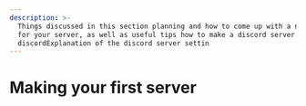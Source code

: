 ```yaml
---
description: >-
  Things discussed in this section planning and how to come up with a name/icon
  for your server, as well as useful tips how to make a discord server on
  discordExplanation of the discord server settin
---
```


# Making your first server

